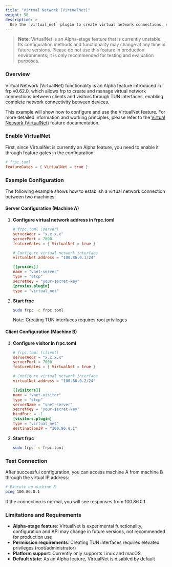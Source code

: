 ```yaml
---
title: "Virtual Network (VirtualNet)"
weight: 50
description: >
  Use the `virtual_net` plugin to create virtual network connections, enabling IP-layer communication between clients.
---
```


> **Note**: VirtualNet is an Alpha-stage feature that is currently unstable. Its configuration methods and functionality may change at any time in future versions. Please do not use this feature in production environments; it is only recommended for testing and evaluation purposes.

### Overview

Virtual Network (VirtualNet) functionality is an Alpha feature introduced in frp v0.62.0, which allows frp to create and manage virtual network connections between clients and visitors through TUN interfaces, enabling complete network connectivity between devices.

This example will show how to configure and use the VirtualNet feature. For more detailed information and working principles, please refer to the [Virtual Network (VirtualNet)](/docs/Features/common/virtualnet) feature documentation.

### Enable VirtualNet

First, since VirtualNet is currently an Alpha feature, you need to enable it through feature gates in the configuration:

```toml
# frpc.toml
featureGates = { VirtualNet = true }
```

### Example Configuration

The following example shows how to establish a virtual network connection between two machines:

#### Server Configuration (Machine A)

1. **Configure virtual network address in frpc.toml**

    ```toml
    # frpc.toml (server)
    serverAddr = "x.x.x.x"
    serverPort = 7000
    featureGates = { VirtualNet = true }

    # Configure virtual network interface
    virtualNet.address = "100.86.0.1/24"

    [[proxies]]
    name = "vnet-server"
    type = "stcp"
    secretKey = "your-secret-key"
    [proxies.plugin]
    type = "virtual_net"
    ```

2. **Start frpc**

    ```bash
    sudo frpc -c frpc.toml
    ```

    Note: Creating TUN interfaces requires root privileges

#### Client Configuration (Machine B)

1. **Configure visitor in frpc.toml**

    ```toml
    # frpc.toml (client)
    serverAddr = "x.x.x.x"
    serverPort = 7000
    featureGates = { VirtualNet = true }

    # Configure virtual network interface
    virtualNet.address = "100.86.0.2/24"

    [[visitors]]
    name = "vnet-visitor"
    type = "stcp"
    serverName = "vnet-server"
    secretKey = "your-secret-key"
    bindPort = -1
    [visitors.plugin]
    type = "virtual_net"
    destinationIP = "100.86.0.1"
    ```

2. **Start frpc**

    ```bash
    sudo frpc -c frpc.toml
    ```

### Test Connection

After successful configuration, you can access machine A from machine B through the virtual IP address:

```bash
# Execute on machine B
ping 100.86.0.1
```

If the connection is normal, you will see responses from 100.86.0.1.

### Limitations and Requirements

- **Alpha-stage feature**: VirtualNet is experimental functionality, configuration and API may change in future versions, not recommended for production use
- **Permission requirements**: Creating TUN interfaces requires elevated privileges (root/administrator)
- **Platform support**: Currently only supports Linux and macOS
- **Default state**: As an Alpha feature, VirtualNet is disabled by default